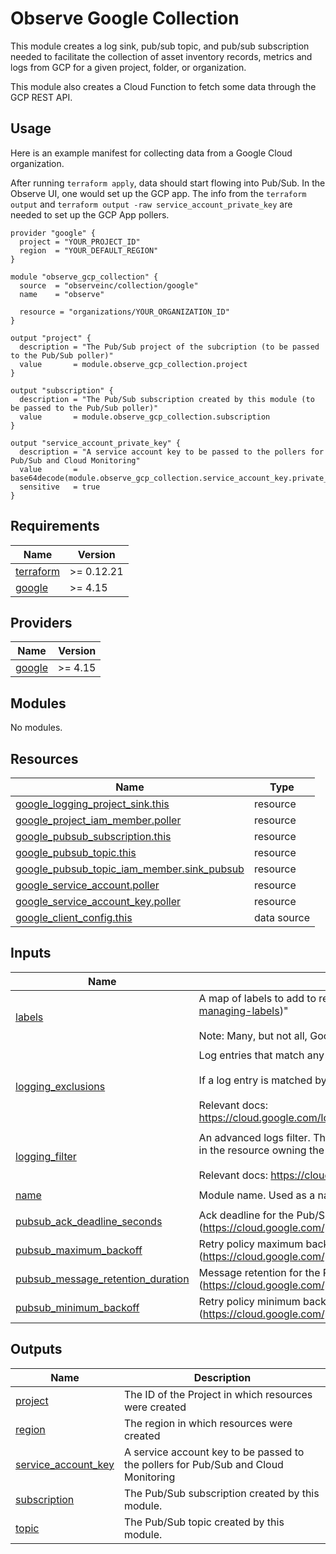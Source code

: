 # Observe Google Collection

This module creates a log sink, pub/sub topic, and pub/sub subscription needed to
facilitate the collection of asset inventory records, metrics and logs from GCP for a
given project, folder, or organization.

This module also creates a Cloud Function to fetch some data through the GCP REST API.

## Usage

Here is an example manifest for collecting data from a Google Cloud organization.

After running `terraform apply`, data should start flowing into Pub/Sub. In the Observe
UI, one would set up the GCP app. The info from the `terraform output` and `terraform output -raw service_account_private_key` are needed to set up the GCP App pollers.

```hcl
provider "google" {
  project = "YOUR_PROJECT_ID"
  region  = "YOUR_DEFAULT_REGION"
}

module "observe_gcp_collection" {
  source  = "observeinc/collection/google"
  name    = "observe"

  resource = "organizations/YOUR_ORGANIZATION_ID"
}

output "project" {
  description = "The Pub/Sub project of the subcription (to be passed to the Pub/Sub poller)"
  value       = module.observe_gcp_collection.project
}

output "subscription" {
  description = "The Pub/Sub subscription created by this module (to be passed to the Pub/Sub poller)"
  value       = module.observe_gcp_collection.subscription
}

output "service_account_private_key" {
  description = "A service account key to be passed to the pollers for Pub/Sub and Cloud Monitoring"
  value       = base64decode(module.observe_gcp_collection.service_account_key.private_key)
  sensitive   = true
}
```
## Requirements

| Name                                                                      | Version    |
| ------------------------------------------------------------------------- | ---------- |
| <a name="requirement_terraform"></a> [terraform](#requirement\_terraform) | >= 0.12.21 |
| <a name="requirement_google"></a> [google](#requirement\_google)          | >= 4.15    |

## Providers

| Name                                                       | Version |
| ---------------------------------------------------------- | ------- |
| <a name="provider_google"></a> [google](#provider\_google) | >= 4.15 |

## Modules

No modules.

## Resources

| Name                                                                                                                                                 | Type        |
| ---------------------------------------------------------------------------------------------------------------------------------------------------- | ----------- |
| [google_logging_project_sink.this](https://registry.terraform.io/providers/hashicorp/google/latest/docs/resources/logging_project_sink)              | resource    |
| [google_project_iam_member.poller](https://registry.terraform.io/providers/hashicorp/google/latest/docs/resources/project_iam_member)                | resource    |
| [google_pubsub_subscription.this](https://registry.terraform.io/providers/hashicorp/google/latest/docs/resources/pubsub_subscription)                | resource    |
| [google_pubsub_topic.this](https://registry.terraform.io/providers/hashicorp/google/latest/docs/resources/pubsub_topic)                              | resource    |
| [google_pubsub_topic_iam_member.sink_pubsub](https://registry.terraform.io/providers/hashicorp/google/latest/docs/resources/pubsub_topic_iam_member) | resource    |
| [google_service_account.poller](https://registry.terraform.io/providers/hashicorp/google/latest/docs/resources/service_account)                      | resource    |
| [google_service_account_key.poller](https://registry.terraform.io/providers/hashicorp/google/latest/docs/resources/service_account_key)              | resource    |
| [google_client_config.this](https://registry.terraform.io/providers/hashicorp/google/latest/docs/data-sources/client_config)                         | data source |

## Inputs

| Name                                                                                                                                        | Description                                                                                                                                                                                                                                                                                                           | Type                                                                                                                                              | Default                | Required |
| ------------------------------------------------------------------------------------------------------------------------------------------- | --------------------------------------------------------------------------------------------------------------------------------------------------------------------------------------------------------------------------------------------------------------------------------------------------------------------- | ------------------------------------------------------------------------------------------------------------------------------------------------- | ---------------------- | :------: |
| <a name="input_labels"></a> [labels](#input\_labels)                                                                                        | A map of labels to add to resources (https://cloud.google.com/resource-manager/docs/creating-managing-labels)"<br><br>Note: Many, but not all, Google Cloud SDK resources support labels.                                                                                                                             | `map(string)`                                                                                                                                     | `{}`                   |    no    |
| <a name="input_logging_exclusions"></a> [logging\_exclusions](#input\_logging\_exclusions)                                                  | Log entries that match any of these exclusion filters will not be exported.<br><br>If a log entry is matched by both logging\_filter and one of logging\_exclusions it will not be exported.<br><br>Relevant docs: https://cloud.google.com/logging/docs/reference/v2/rest/v2/billingAccounts.exclusions#LogExclusion | <pre>list(object({<br>    name        = string<br>    description = string<br>    filter      = string<br>    disabled    = string<br>  }))</pre> | `[]`                   |    no    |
| <a name="input_logging_filter"></a> [logging\_filter](#input\_logging\_filter)                                                              | An advanced logs filter. The only exported log entries are those that are<br>in the resource owning the sink and that match the filter.<br><br>Relevant docs: https://cloud.google.com/logging/docs/view/building-queries                                                                                             | `string`                                                                                                                                          | `""`                   |    no    |
| <a name="input_name"></a> [name](#input\_name)                                                                                              | Module name. Used as a name prefix.                                                                                                                                                                                                                                                                                   | `string`                                                                                                                                          | `"observe-collection"` |    no    |
| <a name="input_pubsub_ack_deadline_seconds"></a> [pubsub\_ack\_deadline\_seconds](#input\_pubsub\_ack\_deadline\_seconds)                   | Ack deadline for the Pub/Sub subscription (https://cloud.google.com/pubsub/docs/reference/rest/v1/projects.subscriptions)                                                                                                                                                                                             | `number`                                                                                                                                          | `60`                   |    no    |
| <a name="input_pubsub_maximum_backoff"></a> [pubsub\_maximum\_backoff](#input\_pubsub\_maximum\_backoff)                                    | Retry policy maximum backoff for the Pub/Sub subscription (https://cloud.google.com/pubsub/docs/reference/rest/v1/projects.subscriptions)                                                                                                                                                                             | `string`                                                                                                                                          | `"600s"`               |    no    |
| <a name="input_pubsub_message_retention_duration"></a> [pubsub\_message\_retention\_duration](#input\_pubsub\_message\_retention\_duration) | Message retention for the Pub/Sub subscription (https://cloud.google.com/pubsub/docs/reference/rest/v1/projects.subscriptions)                                                                                                                                                                                        | `string`                                                                                                                                          | `"86400s"`             |    no    |
| <a name="input_pubsub_minimum_backoff"></a> [pubsub\_minimum\_backoff](#input\_pubsub\_minimum\_backoff)                                    | Retry policy minimum backoff for the Pub/Sub subscription (https://cloud.google.com/pubsub/docs/reference/rest/v1/projects.subscriptions)                                                                                                                                                                             | `string`                                                                                                                                          | `"10s"`                |    no    |

## Outputs

| Name                                                                                              | Description                                                                        |
| ------------------------------------------------------------------------------------------------- | ---------------------------------------------------------------------------------- |
| <a name="output_project"></a> [project](#output\_project)                                         | The ID of the Project in which resources were created                              |
| <a name="output_region"></a> [region](#output\_region)                                            | The region in which resources were created                                         |
| <a name="output_service_account_key"></a> [service\_account\_key](#output\_service\_account\_key) | A service account key to be passed to the pollers for Pub/Sub and Cloud Monitoring |
| <a name="output_subscription"></a> [subscription](#output\_subscription)                          | The Pub/Sub subscription created by this module.                                   |
| <a name="output_topic"></a> [topic](#output\_topic)                                               | The Pub/Sub topic created by this module.                                          |

